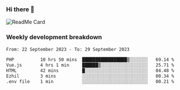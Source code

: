 ### Hi there 👋

<!--
**itzcy/itzcy** is a ✨ _special_ ✨ repository because its `README.md` (this file) appears on your GitHub profile.

Here are some ideas to get you started:

- 🔭 I’m currently working on ...
- 🌱 I’m currently learning ...
- 👯 I’m looking to collaborate on ...
- 🤔 I’m looking for help with ...
- 💬 Ask me about ...
- 📫 How to reach me: ...
- 😄 Pronouns: ...
- ⚡ Fun fact: ...
-->
![ReadMe Card](https://github-readme-stats.vercel.app/api?username=itzcy&show_icons=true&title_color=2d3198&icon_color=797cb8&text_color=24292e&bg_color=f6f8fa)

### Weekly development breakdown
<!--START_SECTION:waka-->

```txt
From: 22 September 2023 - To: 29 September 2023

PHP          10 hrs 50 mins  █████████████████▒░░░░░░░   69.14 %
Vue.js       4 hrs 1 min     ██████▒░░░░░░░░░░░░░░░░░░   25.71 %
HTML         42 mins         █░░░░░░░░░░░░░░░░░░░░░░░░   04.48 %
Ezhil        3 mins          ░░░░░░░░░░░░░░░░░░░░░░░░░   00.34 %
.env file    1 min           ░░░░░░░░░░░░░░░░░░░░░░░░░   00.21 %
```

<!--END_SECTION:waka-->
